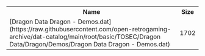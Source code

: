 <table>
<tr><th>Name</th><th>Size</th></tr>
<tr><td>
[Dragon Data Dragon - Demos.dat](https://raw.githubusercontent.com/open-retrogaming-archive/dat-catalog/main/root/basic/TOSEC/Dragon Data/Dragon/Demos/Dragon Data Dragon - Demos.dat)
</td><td>1702</td></tr>
</table>
